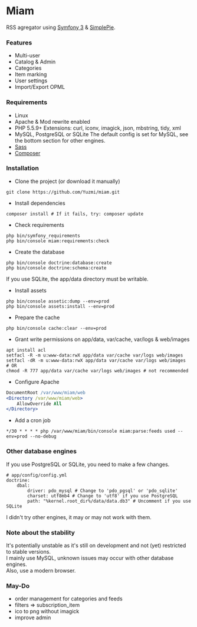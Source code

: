 # Miam

RSS agregator using [Symfony 3](https://symfony.com/) & [SimplePie](https://github.com/simplepie/simplepie).  

### Features

- Multi-user
- Catalog & Admin
- Categories
- Item marking
- User settings
- Import/Export OPML

### Requirements

- Linux
- Apache & Mod rewrite enabled
- PHP 5.5.9+
Extensions: curl, iconv, imagick, json, mbstring, tidy, xml
- MySQL, PostgreSQL or SQLite
The default config is set for MySQL, see the bottom section for other engines.
- [Sass](http://sass-lang.com/install)
- [Composer](https://getcomposer.org/download/)

### Installation

- Clone the project (or download it manually)
```shell
git clone https://github.com/Yuzmi/miam.git
```

- Install dependencies
```shell
composer install # If it fails, try: composer update
```

- Check requirements
```shell
php bin/symfony_requirements
php bin/console miam:requirements:check
```

- Create the database
```shell
php bin/console doctrine:database:create
php bin/console doctrine:schema:create
```
If you use SQLite, the app/data directory must be writable.

- Install assets
```shell
php bin/console assetic:dump --env=prod
php bin/console assets:install --env=prod
```

- Prepare the cache
```shell
php bin/console cache:clear --env=prod
```

- Grant write permissions on app/data, var/cache, var/logs & web/images
```shell
apt install acl
setfacl -R -m u:www-data:rwX app/data var/cache var/logs web/images
setfacl -dR -m u:www-data:rwX app/data var/cache var/logs web/images
# OR
chmod -R 777 app/data var/cache var/logs web/images # not recommended
```

- Configure Apache
```apache
DocumentRoot /var/www/miam/web
<Directory /var/www/miam/web>
	AllowOverride All
</Directory>
```

- Add a cron job
```
*/30 * * * * php /var/www/miam/bin/console miam:parse:feeds used --env=prod --no-debug
```

### Other database engines

If you use PostgreSQL or SQLite, you need to make a few changes.
```
# app/config/config.yml
doctrine:
	dbal:
		driver:	pdo_mysql # Change to 'pdo_pgsql' or 'pdo_sqlite'
		charset: utf8mb4 # Change to 'utf8' if you use PostgreSQL
		path: "%kernel.root_dir%/data/data.db3" # Uncomment if you use SQLite
```
I didn't try other engines, it may or may not work with them.

### Note about the stability

It's potentially unstable as it's still on development and not (yet) restricted to stable versions.  
I mainly use MySQL, unknown issues may occur with other database engines.  
Also, use a modern browser.  

### May-Do

- order management for categories and feeds
- filters => subscription_item
- ico to png without imagick
- improve admin